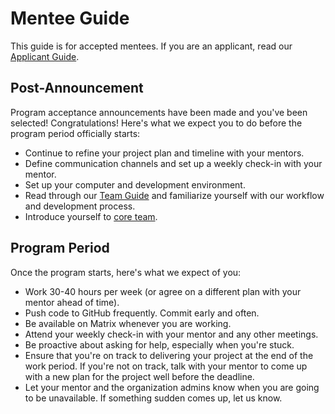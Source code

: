 # Mentee Guide

This guide is for accepted mentees. If you are an applicant, read our [Applicant Guide](/community/mentoring/applicant-guide).

## Post-Announcement

Program acceptance announcements have been made and you've been selected! Congratulations! Here's what we expect you to do before the program period officially starts:

- Continue to refine your project plan and timeline with your mentors.
- Define communication channels and set up a weekly check-in with your mentor.
- Set up your computer and development environment.
- Read through our [Team Guide](/team/guide) and familiarize yourself with our workflow and development process.
- Introduce yourself to [core team](/team/members).

## Program Period

Once the program starts, here's what we expect of you:

- Work 30-40 hours per week (or agree on a different plan with your mentor ahead of time).
- Push code to GitHub frequently. Commit early and often.
- Be available on Matrix whenever you are working.
- Attend your weekly check-in with your mentor and any other meetings.
- Be proactive about asking for help, especially when you're stuck.
- Ensure that you're on track to delivering your project at the end of the work period. If you're not on track, talk with your mentor to come up with a new plan for the project well before the deadline.
-  Let your mentor and the organization admins know when you are going to be unavailable. If something sudden comes up, let us know.
